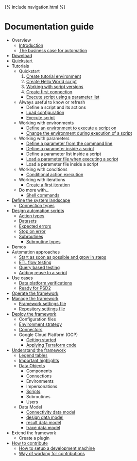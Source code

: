 {% include navigation.html %}

# Documentation guide

* Overview
  * [Introduction](/{{site.repository}}/pages/introduction.html)
  * [The business case for automation](/{{site.repository}}/pages/benefits/businesscase.html)
* [Download](/{{site.repository}}/pages/download.html)
* [Quickstart](/{{site.repository}}/pages/quickstart.html)
* Tutorials
  * Quickstart
    1. [Create tutorial environment](/{{site.repository}}/pages/tutorial/tutorialenvironment.html)
    2. [Create Hello World script](/{{site.repository}}/pages/tutorial/helloworldscript.html)
    3. [Working with script versions](/{{site.repository}}/pages/tutorial/workingwithscriptversions.html)
    4. [Create first connection](/{{site.repository}}/pages/tutorial/createfirstconnection.html)
	* [Execute script using a parameter list](/{{site.repository}}/pages/tutorial/executescriptusingparameterlist.html)
  * Always useful to know or refresh
    * Define a script and its actions
    * [Load configuration](/{{site.repository}}/pages/tutorial/loadconfiguration.html)
	* [Execute script](/{{site.repository}}/pages/tutorial/executescript.html)
  * Working with environments
    * [Define an environment to execute a script on](/{{site.repository}}/pages/tutorial/environments/environments.1.html)
	* [Change the environment during execution of a script](/{{site.repository}}/pages/tutorial/environments/environments.2.html)
  * Working with parameters
    * [Define a parameter from the command line](/{{site.repository}}/pages/tutorial/parameters/parameters.1.html)
	* [Define a parameter inside a script](/{{site.repository}}/pages/tutorial/parameters/parameters.2.html)
	* Define a parameter list inside a script
	* [Load a parameter file when executing a script](/{{site.repository}}/pages/tutorial/parameters/parameters.3.html)
	* Load a parameter file inside a script
  * Working with conditions
    * [Conditional action execution](/{{site.repository}}/pages/tutorial/conditions/conditionalactionexecution.html)
  * Working with iterations
    * [Create a first iteration](/{{site.repository}}/pages/tutorial/iterations/createfirstiteration.html)
  * Do more with...
    * [Shell commands](/{{site.repository}}/pages/domore/shellcommands.html)
* [Define the system landscape](/{{site.repository}}/pages/define/define.html)
  * [Connection types](/{{site.repository}}/pages/define/connectiontypes.html)
* [Design automation scripts](/{{site.repository}}/pages/design/design.html)
  * [Action types](/{{site.repository}}/pages/design/actiontypes.html)
  * [Datasets](/{{site.repository}}/pages/design/datasets.html)
  * [Expected errors](/{{site.repository}}/pages/design/expectederrors.html)
  * [Stop on error](/{{site.repository}}/pages/design/stoponerror.html)
  * [Subroutines](/{{site.repository}}/pages/design/subroutines.html)
    * [Subroutine types](/{{site.repository}}/pages/design/subroutinetypes.html)
* Demos
* Automation approaches
  * [Start as soon as possible and grow in steps](/{{site.repository}}/pages/approach/startandgrow.html)
  * [ETL flow testing](/{{site.repository}}/pages/approach/etlflowtesting.html)
  * [Query based testing](/{{site.repository}}/pages/approach/querybasedtesting.html)
  * [Adding reuse to a script](/{{site.repository}}/pages/approach/addingreusetoascript.html)
* Use cases
  * [Data platform verifications](/{{site.repository}}/pages/usecase/dataplatformverifications.html)
  * [Ready for PSD2](/{{site.repository}}/pages/usecase/readyforpsd2.html)
* [Operate the framework](/{{site.repository}}/pages/operate/operate.html)
* [Manage the framework](/{{site.repository}}/pages/manage/manage.html)
  * [Framework settings file](/{{site.repository}}/pages/manage/frameworksettings.html)
  * [Repository settings file](/{{site.repository}}/pages/manage/repositorysettings.html)
* [Deploy the framework](/{{site.repository}}/pages/deploy/deploy.html)
  * Configuration files
  * [Environment strategy](/{{site.repository}}/pages/deploy/environmentstrategy.html)
  * [Connectors](/{{site.repository}}/pages/deploy/connectors.html)
  * Google Cloud Platform (GCP)
    * [Getting started](/{{site.repository}}/pages/deploy/gcp/deploy-on-gcp.html)
    * [Applying Terraform code](/{{site.repository}}/pages/deploy/gcp/apply-terraform-code.html)
* [Understand the framework](/{{site.repository}}/pages/understand/understand.html)
  * [Legend tables](/{{site.repository}}/pages/understand/legend.html)
  * [Important highlights](/{{site.repository}}/pages/understand/highlights.html)
  * [Data Objects](/{{site.repository}}/pages/understand/dataobjects.html)
    * Components
    * Connections
    * Environments
    * Impersonations
    * [Scripts](/{{site.repository}}/pages/understand/scripts.html)
    * Subroutines
	* Users
  * Data Model
    * [Connectivity data model](/{{site.repository}}/pages/understand/datamodel/connectivity.html)
    * [design data model](/{{site.repository}}/pages/understand/datamodel/design.html)
    * [result data model](/{{site.repository}}/pages/understand/datamodel/result.html)
    * [trace data model](/{{site.repository}}/pages/understand/datamodel/trace.html)
* Extend the framework
  * Create a plugin
* [How to contribute](/{{site.repository}}/pages/contribute/contribute.html)
  * [How to setup a development machine](/{{site.repository}}/pages/contribute/development.html)
  * [Way of working for contributions](/{{site.repository}}/pages/contribute/wayofworking.html)
